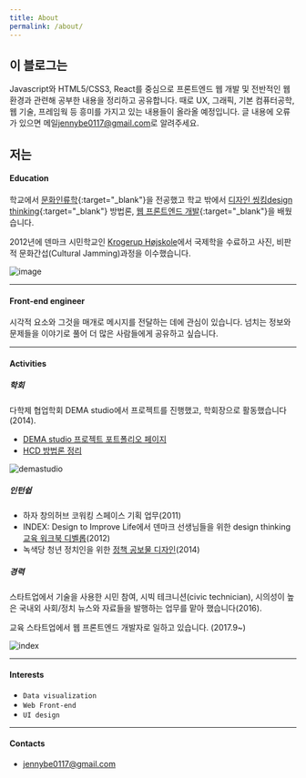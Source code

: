 ```yaml
---
title: About
permalink: /about/
---
```


## 이 블로그는

Javascript와 HTML5/CSS3, React를 중심으로 프론트엔드 웹 개발 및 전반적인 웹 환경과 관련해 공부한 내용을 정리하고 공유합니다.
때로 UX, 그래픽, 기본 컴퓨터공학, 웹 기술, 프레임웍 등 흥미를 가지고 있는 내용들이 올라올 예정입니다.
글 내용에 오류가 있으면 메일<jennybe0117@gmail.com>로 알려주세요.

## 저는

#### Education

학교에서 [문화인류학](http://anthro.yonsei.ac.kr/sub01/sub01_01.php){:target="_blank"}을 전공했고 학교 밖에서 [디자인 씽킹design thinking](http://designtoimprovelife.dk/education/){:target="_blank"} 방법론, [웹 프론트엔드 개발](http://school.fastcampus.co.kr/dev_fds/){:target="_blank"}을 배웠습니다.

2012년에 덴마크 시민학교인 [Krogerup Højskole](https://krogerup.dk)에서 국제학을 수료하고 사진, 비판적 문화간섭(Cultural Jamming)과정을 이수했습니다.

![image](../../assets/images/yidss.jpg)

---

#### Front-end engineer

시각적 요소와 그것을 매개로 메시지를 전달하는 데에 관심이 있습니다. 넘치는 정보와 문제들을 이야기로 풀어 더 많은 사람들에게 공유하고 싶습니다.

---

#### Activities

##### 학회

다학제 협업학회 DEMA studio에서 프로젝트를 진행했고, 학회장으로 활동했습니다(2014).
* [DEMA studio 프로젝트 포트폴리오 페이지](http://www.demastudio.zz.mu/archived-projects/)
* [HCD 방법론 정리](http://www.demastudio.zz.mu/gallery/2014-hcd/)

![demastudio](../../assets/images/demastudio1.png)

##### 인턴쉽

- 하자 창의허브 코워킹 스페이스 기획 업무(2011)
- INDEX: Design to Improve Life에서 덴마크 선생님들을 위한 design thinking [교육 워크북 디벨롭](http://issuu.com/index/docs/design_to_improve_life_education_te)(2012)
- 녹색당 청년 정치인을 위한 [정책 공보물 디자인](http://cargocollective.com/jennybehan/6)(2014)

##### 경력
스타트업에서 기술을 사용한 시민 참여, 시빅 테크니션(civic technician), 시의성이 높은 국내외 사회/정치 뉴스와 자료들을 발행하는 업무를 맡아 했습니다(2016).

교육 스타트업에서 웹 프론트엔드 개발자로 일하고 있습니다. (2017.9~)

![index](../../assets/images/index.jpg)

---

#### Interests

* `Data visualization`
* `Web Front-end`
* `UI design`

---

#### Contacts

* <jennybe0117@gmail.com>